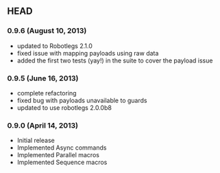## HEAD

### 0.9.6 (August 10, 2013)

* updated to Robotlegs 2.1.0
* fixed issue with mapping payloads using raw data
* added the first two tests (yay!) in the suite to cover the payload issue

### 0.9.5 (June 16, 2013)

* complete refactoring
* fixed bug with payloads unavailable to guards
* updated to use robotlegs 2.0.0b8

### 0.9.0 (April 14, 2013)

* Initial release
* Implemented Async commands
* Implemented Parallel macros
* Implemented Sequence macros
